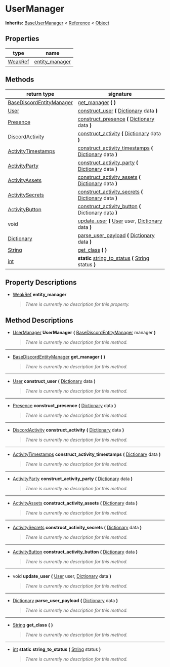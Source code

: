   
# UserManager
  
**Inherits:** [BaseUserManager](./class_baseusermanager.md) < [Reference](https://docs.godotengine.org/en/3.5/classes/class_reference.html) < [Object](https://docs.godotengine.org/en/3.5/classes/class_object.html)  
  
  
## Properties
  
| type                                                                      | name                                        |
|---------------------------------------------------------------------------|---------------------------------------------|
| [WeakRef](https://docs.godotengine.org/en/3.5/classes/class_weakref.html) | [entity\_manager](#property-entity-manager) |  
  
## Methods
  
| return type                                                                     | signature                                                                                                                                                                 |
|---------------------------------------------------------------------------------|---------------------------------------------------------------------------------------------------------------------------------------------------------------------------|
| [BaseDiscordEntityManager](./class_basediscordentitymanager.md)                 | [get\_manager](#method-get-manager) **(**  **)**                                                                                                                          |
| [User](./class_user.md)                                                         | [construct\_user](#method-construct-user) **(** [Dictionary](https://docs.godotengine.org/en/3.5/classes/class_dictionary.html) data **)**                                |
| [Presence](./class_presence.md)                                                 | [construct\_presence](#method-construct-presence) **(** [Dictionary](https://docs.godotengine.org/en/3.5/classes/class_dictionary.html) data **)**                        |
| [DiscordActivity](./class_discordactivity.md)                                   | [construct\_activity](#method-construct-activity) **(** [Dictionary](https://docs.godotengine.org/en/3.5/classes/class_dictionary.html) data **)**                        |
| [ActivityTimestamps](./class_activitytimestamps.md)                             | [construct\_activity\_timestamps](#method-construct-activity-timestamps) **(** [Dictionary](https://docs.godotengine.org/en/3.5/classes/class_dictionary.html) data **)** |
| [ActivityParty](./class_activityparty.md)                                       | [construct\_activity\_party](#method-construct-activity-party) **(** [Dictionary](https://docs.godotengine.org/en/3.5/classes/class_dictionary.html) data **)**           |
| [ActivityAssets](./class_activityassets.md)                                     | [construct\_activity\_assets](#method-construct-activity-assets) **(** [Dictionary](https://docs.godotengine.org/en/3.5/classes/class_dictionary.html) data **)**         |
| [ActivitySecrets](./class_activitysecrets.md)                                   | [construct\_activity\_secrets](#method-construct-activity-secrets) **(** [Dictionary](https://docs.godotengine.org/en/3.5/classes/class_dictionary.html) data **)**       |
| [ActivityButton](./class_activitybutton.md)                                     | [construct\_activity\_button](#method-construct-activity-button) **(** [Dictionary](https://docs.godotengine.org/en/3.5/classes/class_dictionary.html) data **)**         |
| void                                                                            | [update\_user](#method-update-user) **(** [User](./class_user.md) user, [Dictionary](https://docs.godotengine.org/en/3.5/classes/class_dictionary.html) data **)**        |
| [Dictionary](https://docs.godotengine.org/en/3.5/classes/class_dictionary.html) | [parse\_user\_payload](#method-parse-user-payload) **(** [Dictionary](https://docs.godotengine.org/en/3.5/classes/class_dictionary.html) data **)**                       |
| [String](https://docs.godotengine.org/en/3.5/classes/class_string.html)         | [get\_class](#method-get-class) **(**  **)**                                                                                                                              |
| [int](https://docs.godotengine.org/en/3.5/classes/class_int.html)               | **static** [string\_to\_status](#method-string-to-status) **(** [String](https://docs.godotengine.org/en/3.5/classes/class_string.html) status **)**                      |  
  
## Property Descriptions
  
- <a name="property-entity-manager"></a>[WeakRef](https://docs.godotengine.org/en/3.5/classes/class_weakref.html) **entity_manager**  
  
	> *There is currently no description for this property.*
  
  
## Method Descriptions
  
- <a name="method-UserManager"></a>[UserManager](./class_usermanager.md) **UserManager** **(** [BaseDiscordEntityManager](./class_basediscordentitymanager.md) manager **)**  
  
	> *There is currently no description for this method.*  
________________

- <a name="method-get-manager"></a>[BaseDiscordEntityManager](./class_basediscordentitymanager.md) **get\_manager** **(**  **)**  
  
	> *There is currently no description for this method.*  
________________

- <a name="method-construct-user"></a>[User](./class_user.md) **construct\_user** **(** [Dictionary](https://docs.godotengine.org/en/3.5/classes/class_dictionary.html) data **)**  
  
	> *There is currently no description for this method.*  
________________

- <a name="method-construct-presence"></a>[Presence](./class_presence.md) **construct\_presence** **(** [Dictionary](https://docs.godotengine.org/en/3.5/classes/class_dictionary.html) data **)**  
  
	> *There is currently no description for this method.*  
________________

- <a name="method-construct-activity"></a>[DiscordActivity](./class_discordactivity.md) **construct\_activity** **(** [Dictionary](https://docs.godotengine.org/en/3.5/classes/class_dictionary.html) data **)**  
  
	> *There is currently no description for this method.*  
________________

- <a name="method-construct-activity-timestamps"></a>[ActivityTimestamps](./class_activitytimestamps.md) **construct\_activity\_timestamps** **(** [Dictionary](https://docs.godotengine.org/en/3.5/classes/class_dictionary.html) data **)**  
  
	> *There is currently no description for this method.*  
________________

- <a name="method-construct-activity-party"></a>[ActivityParty](./class_activityparty.md) **construct\_activity\_party** **(** [Dictionary](https://docs.godotengine.org/en/3.5/classes/class_dictionary.html) data **)**  
  
	> *There is currently no description for this method.*  
________________

- <a name="method-construct-activity-assets"></a>[ActivityAssets](./class_activityassets.md) **construct\_activity\_assets** **(** [Dictionary](https://docs.godotengine.org/en/3.5/classes/class_dictionary.html) data **)**  
  
	> *There is currently no description for this method.*  
________________

- <a name="method-construct-activity-secrets"></a>[ActivitySecrets](./class_activitysecrets.md) **construct\_activity\_secrets** **(** [Dictionary](https://docs.godotengine.org/en/3.5/classes/class_dictionary.html) data **)**  
  
	> *There is currently no description for this method.*  
________________

- <a name="method-construct-activity-button"></a>[ActivityButton](./class_activitybutton.md) **construct\_activity\_button** **(** [Dictionary](https://docs.godotengine.org/en/3.5/classes/class_dictionary.html) data **)**  
  
	> *There is currently no description for this method.*  
________________

- <a name="method-update-user"></a>void **update\_user** **(** [User](./class_user.md) user, [Dictionary](https://docs.godotengine.org/en/3.5/classes/class_dictionary.html) data **)**  
  
	> *There is currently no description for this method.*  
________________

- <a name="method-parse-user-payload"></a>[Dictionary](https://docs.godotengine.org/en/3.5/classes/class_dictionary.html) **parse\_user\_payload** **(** [Dictionary](https://docs.godotengine.org/en/3.5/classes/class_dictionary.html) data **)**  
  
	> *There is currently no description for this method.*  
________________

- <a name="method-get-class"></a>[String](https://docs.godotengine.org/en/3.5/classes/class_string.html) **get\_class** **(**  **)**  
  
	> *There is currently no description for this method.*  
________________

- <a name="method-string-to-status"></a>[int](https://docs.godotengine.org/en/3.5/classes/class_int.html) **static** **string\_to\_status** **(** [String](https://docs.godotengine.org/en/3.5/classes/class_string.html) status **)**  
  
	> *There is currently no description for this method.*
  
